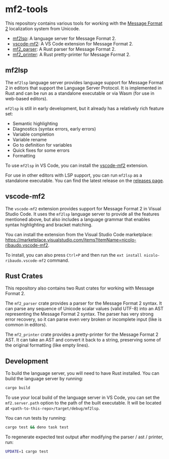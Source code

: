 # mf2-tools

This repository contains various tools for working with the
[Message Format 2](https://messageformat.dev) localization system from Unicode.

- [mf2lsp](#mf2lsp): A language server for Message Format 2.
- [vscode-mf2](#vscode-mf2): A VS Code extension for Message Format 2.
- [mf2_parser](#rust-crates): A Rust parser for Message Format 2.
- [mf2_printer](#rust-crates): A Rust pretty-printer for Message Format 2.

## mf2lsp

The `mf2lsp` language server provides language support for Message Format 2 in
editors that support the Language Server Protocol. It is implemented in Rust and
can be run as a standalone executable or via Wasm (for use in web-based
editors).

`mf2lsp` is still in early development, but it already has a relatively rich
feature set:

- Semantic highlighting
- Diagnostics (syntax errors, early errors)
- Variable completion
- Variable rename
- Go to definition for variables
- Quick fixes for some errors
- Formatting

To use `mf2lsp` in VS Code, you can install the [vscode-mf2](#vscode-mf2)
extension.

For use in other editors with LSP support, you can run `mf2lsp` as a standalone
executable. You can find the latest release on the
[releases page](https://github.com/lucacasonato/mf2-tools/releases).

## vscode-mf2

The `vscode-mf2` extension provides support for Message Format 2 in Visual
Studio Code. It uses the `mf2lsp` language server to provide all the features
mentioned above, but also includes a language grammar that enables syntax
highlighting and bracket matching.

You can install the extension from the Visual Studio Code marketplace:
https://marketplace.visualstudio.com/items?itemName=nicolo-ribaudo.vscode-mf2.

To install, you can also press `Ctrl+P` and then run the
`ext install nicolo-ribaudo.vscode-mf2` command.

## Rust Crates

This repository also contains two Rust crates for working with Message Format 2.

The `mf2_parser` crate provides a parser for the Message Format 2 syntax. It can
parse any sequence of Unicode scalar values (valid UTF-8) into an AST
representing the Message Format 2 syntax. The parser has very strong error
recovery, so it can parse even very broken or incomplete input (like is common
in editors).

The `mf2_printer` crate provides a pretty-printer for the Message Format 2 AST.
It can take an AST and convert it back to a string, preserving some of the
original formatting (like empty lines).

## Development

To build the language server, you will need to have Rust installed. You can
build the language server by running:

```sh
cargo build
```

To use your local build of the language server in VS Code, you can set the
`mf2.server.path` option to the path of the built executable. It will be located
at `<path-to-this-repo>/target/debug/mf2lsp`.

You can run tests by running:

```sh
cargo test && deno task test
```

To regenerate expected test output after modifying the parser / ast / printer,
run:

```sh
UPDATE=1 cargo test
```
